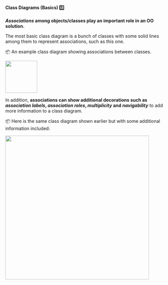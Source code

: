 <link rel="stylesheet" href="{{baseUrl}}/css/textbook.css">

<div class="website-content">

<div id="title">

#### Class Diagrams (Basics) :one:

</div>

<div id="body">

**_Associations_ among objects/classes play an important role in an OO solution.**

<dynamic-panel src="../../../oopDesign/associations/basic/full.md" header=":mortar_board: OOP &rarr; Associations &rarr; Basic" />

The most basic class diagram is a bunch of classes with some solid lines among them to represent associations, such as this one.

<tip-box> 

:package: An example class diagram showing associations between classes.
<p/><img src="{{baseUrl}}/oopDesign/associations/basic/images/ageListCalculatorPerson.png" height="100" />
<p/>

</tip-box> 

In addition, **associations can show additional decorations such as _association labels_, _association roles_, _multiplicity_ and _navigability_** to add more information to a class diagram.

<dynamic-panel src="../../../../book/uml/classDiagrams/associations/labels/full.md" header=":mortar_board: UML &rarr; Class Diagrams &rarr; Associations &rarr; Labels"/>
<dynamic-panel src="../../../../book/uml/classDiagrams/associations/roles/full.md" header=":mortar_board: UML &rarr; Class Diagrams &rarr; Associations &rarr; Roles"/>
<dynamic-panel src="../../../../book/oopDesign/associations/multiplicity/full.md" header=":mortar_board: OOP &rarr; Associations &rarr; Multiplicity" />
<dynamic-panel src="../../../../book/oopDesign/associations/navigability/full.md" header=":mortar_board: OOP &rarr; Associations &rarr; Navigability" />

<tip-box> 

:package: Here is the same class diagram shown earlier but with some additional information included: 
<p/><img src="{{baseUrl}}/modeling/modelingStructures/classDiagramsBasic/images/ageListCalculatorPerson.png" width="450" />
<p/>

</tip-box>


</div>

<div id="extras">
  <include src="exercises.md"/>
</div>

</div>

